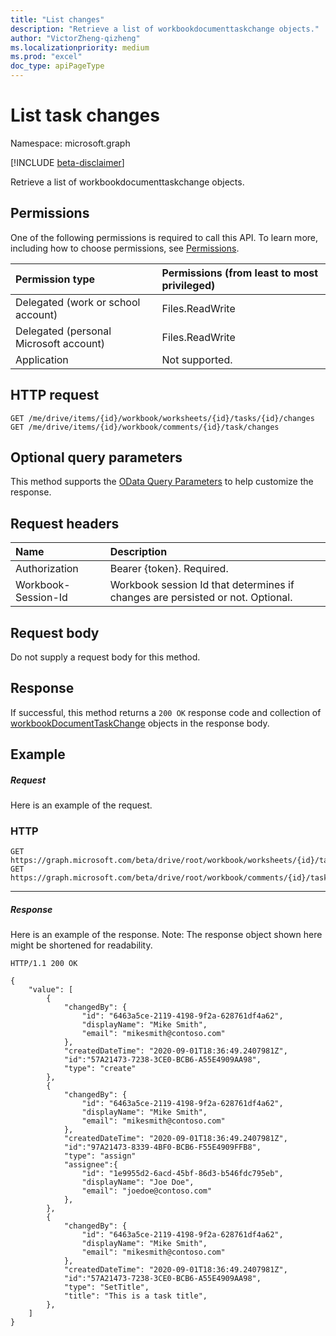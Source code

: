 ```yaml
---
title: "List changes"
description: "Retrieve a list of workbookdocumenttaskchange objects."
author: "VictorZheng-qizheng"
ms.localizationpriority: medium
ms.prod: "excel"
doc_type: apiPageType
---
```


# List task changes

Namespace: microsoft.graph

[!INCLUDE [beta-disclaimer](../../includes/beta-disclaimer.md)]

Retrieve a list of workbookdocumenttaskchange objects.

## Permissions
One of the following permissions is required to call this API. To learn more, including how to choose permissions, see [Permissions](/graph/permissions-reference).


|Permission type      | Permissions (from least to most privileged)              |
|:--------------------|:---------------------------------------------------------|
|Delegated (work or school account) | Files.ReadWrite    |
|Delegated (personal Microsoft account) | Files.ReadWrite    |
|Application | Not supported. |

## HTTP request
<!-- { "blockType": "ignored" } -->
```http
GET /me/drive/items/{id}/workbook/worksheets/{id}/tasks/{id}/changes
GET /me/drive/items/{id}/workbook/comments/{id}/task/changes
```
## Optional query parameters
This method supports the [OData Query Parameters](/graph/query-parameters) to help customize the response.

## Request headers
| Name      |Description|
|:----------|:----------|
| Authorization  | Bearer {token}. Required. |
| Workbook-Session-Id  | Workbook session Id that determines if changes are persisted or not. Optional.|

## Request body
Do not supply a request body for this method.

## Response

If successful, this method returns a `200 OK` response code and collection of [workbookDocumentTaskChange](../resources/workbookDocumentTaskChange.md) objects in the response body.
## Example
##### Request
Here is an example of the request.

### HTTP
<!-- {
  "blockType": "request",
  "name": "get_changes"
}-->
```msgraph-interactive
GET https://graph.microsoft.com/beta/drive/root/workbook/worksheets/{id}/tasks/{id}/changes
GET https://graph.microsoft.com/beta/drive/root/workbook/comments/{id}/task/changes
```

---

##### Response

Here is an example of the response. Note: The response object shown here might be shortened for readability.
<!-- {
  "blockType": "response",
  "truncated": true,
  "@odata.type": "microsoft.graph.workbookDocumentTaskChange",
  "isCollection": true
} -->
```http
HTTP/1.1 200 OK

{
    "value": [
        {
            "changedBy": {
                "id": "6463a5ce-2119-4198-9f2a-628761df4a62",
                "displayName": "Mike Smith",
                "email": "mikesmith@contoso.com"
            },
            "createdDateTime": "2020-09-01T18:36:49.2407981Z",
            "id":"57A21473-7238-3CE0-BCB6-A55E4909AA98",
            "type": "create"
        },
        {
            "changedBy": {
                "id": "6463a5ce-2119-4198-9f2a-628761df4a62",
                "displayName": "Mike Smith",
                "email": "mikesmith@contoso.com"
            },
            "createdDateTime": "2020-09-01T18:36:49.2407981Z",
            "id":"97A21473-8339-4BF0-BCB6-F55E4909FFB8",
            "type": "assign"
            "assignee":{
                "id": "1e9955d2-6acd-45bf-86d3-b546fdc795eb",
                "displayName": "Joe Doe",
                "email": "joedoe@contoso.com"
            },
        },
        {
            "changedBy": {
                "id": "6463a5ce-2119-4198-9f2a-628761df4a62",
                "displayName": "Mike Smith",
                "email": "mikesmith@contoso.com"
            },
            "createdDateTime": "2020-09-01T18:36:49.2407981Z",
            "id":"57A21473-7238-3CE0-BCB6-A55E4909AA98",
            "type": "SetTitle",
            "title": "This is a task title",
        },
    ]
}
```
